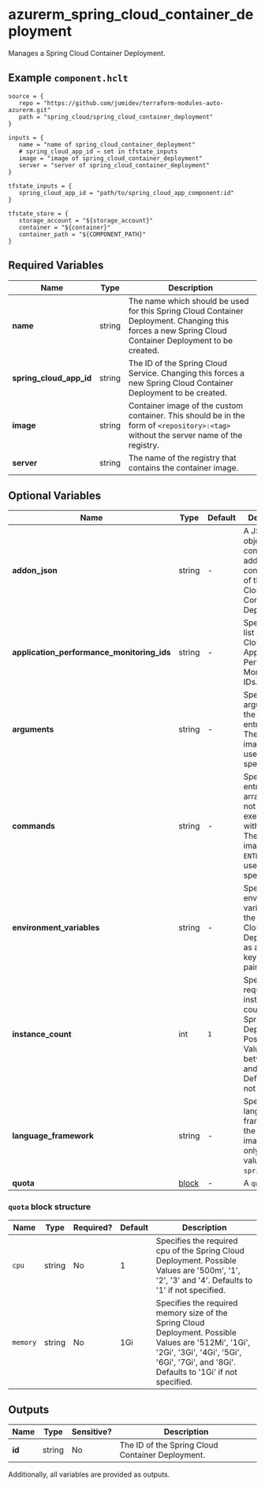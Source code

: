 # azurerm_spring_cloud_container_deployment

Manages a Spring Cloud Container Deployment.

## Example `component.hclt`

```hcl
source = {
   repo = "https://github.com/jumidev/terraform-modules-auto-azurerm.git" 
   path = "spring_cloud/spring_cloud_container_deployment" 
}

inputs = {
   name = "name of spring_cloud_container_deployment" 
   # spring_cloud_app_id → set in tfstate_inputs
   image = "image of spring_cloud_container_deployment" 
   server = "server of spring_cloud_container_deployment" 
}

tfstate_inputs = {
   spring_cloud_app_id = "path/to/spring_cloud_app_component:id" 
}

tfstate_store = {
   storage_account = "${storage_account}" 
   container = "${container}" 
   container_path = "${COMPONENT_PATH}" 
}

```

## Required Variables

| Name | Type |  Description |
| ---- | --------- |  ----------- |
| **name** | string |  The name which should be used for this Spring Cloud Container Deployment. Changing this forces a new Spring Cloud Container Deployment to be created. | 
| **spring_cloud_app_id** | string |  The ID of the Spring Cloud Service. Changing this forces a new Spring Cloud Container Deployment to be created. | 
| **image** | string |  Container image of the custom container. This should be in the form of `<repository>:<tag>` without the server name of the registry. | 
| **server** | string |  The name of the registry that contains the container image. | 

## Optional Variables

| Name | Type |  Default  |  Description |
| ---- | --------- |  ----------- | ----------- |
| **addon_json** | string |  -  |  A JSON object that contains the addon configurations of the Spring Cloud Container Deployment. | 
| **application_performance_monitoring_ids** | string |  -  |  Specifies a list of Spring Cloud Application Performance Monitoring IDs. | 
| **arguments** | string |  -  |  Specifies the arguments to the entrypoint. The docker image's `CMD` is used if not specified. | 
| **commands** | string |  -  |  Specifies the entrypoint array. It will not be executed within a shell. The docker image's `ENTRYPOINT` is used if not specified. | 
| **environment_variables** | string |  -  |  Specifies the environment variables of the Spring Cloud Deployment as a map of key-value pairs. | 
| **instance_count** | int |  `1`  |  Specifies the required instance count of the Spring Cloud Deployment. Possible Values are between `1` and `500`. Defaults to `1` if not specified. | 
| **language_framework** | string |  -  |  Specifies the language framework of the container image. The only possible value is `springboot`. | 
| **quota** | [block](#quota-block-structure) |  -  |  A `quota` block. | 

### `quota` block structure

| Name | Type | Required? | Default | Description |
| ---- | ---- | --------- | ------- | ----------- |
| `cpu` | string | No | 1 | Specifies the required cpu of the Spring Cloud Deployment. Possible Values are '500m', '1', '2', '3' and '4'. Defaults to '1' if not specified. |
| `memory` | string | No | 1Gi | Specifies the required memory size of the Spring Cloud Deployment. Possible Values are '512Mi', '1Gi', '2Gi', '3Gi', '4Gi', '5Gi', '6Gi', '7Gi', and '8Gi'. Defaults to '1Gi' if not specified. |



## Outputs

| Name | Type | Sensitive? | Description |
| ---- | ---- | --------- | --------- |
| **id** | string | No  | The ID of the Spring Cloud Container Deployment. | 

Additionally, all variables are provided as outputs.
